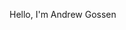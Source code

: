 Hello, I'm Andrew Gossen


<!---
AndrewGossenPerez/AndrewGossenPerez is a ✨ special ✨ repository because its `README.md` (this file) appears on your GitHub profile.
You can click the Preview link to take a look at your changes.
--->
